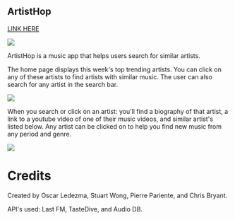 ## ArtistHop

<a href="https://csbryant.github.io/GroupProject1/">LINK HERE</a>

<img src= "https://raw.githubusercontent.com/csbryant/GroupProject1/master/images/AH1.png">

ArtistHop is a music app that helps users search for similar artists.

The home page displays this week's top trending artists. You can click on any of these artists to find artists with similar music. The user can also search for any artist in the search bar.

<img src= "https://raw.githubusercontent.com/csbryant/GroupProject1/master/images/2.png">

When you search or click on an artist: you'll find a biography of that artist, a link to a youtube video of one of their music videos, and similar artist's listed below. Any artist can be clicked on to help you find new music from any period and genre.

<img src= "https://raw.githubusercontent.com/csbryant/GroupProject1/master/images/3.png">


# Credits

Created by Oscar Ledezma, Stuart Wong, Pierre Pariente, and Chris Bryant.

API's used: Last FM, TasteDive, and Audio DB.
